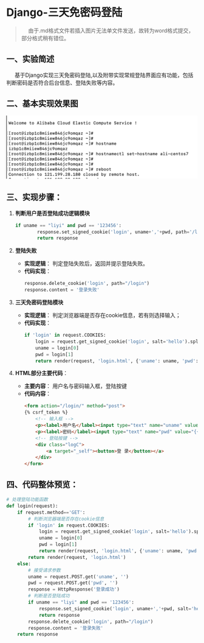 # Django-三天免密码登陆
> &ensp; &ensp;由于.md格式文件若插入图片无法单文件发送，故转为word格式提交，部分格式稍有错位。
## 一、实验简述
&ensp; &ensp; 基于Django实现三天免密码登陆,以及附带实现常规登陆界面应有功能，包括判断密码是否符合后台信息、登陆失败等内容。

## 二、基本实现效果图
![示例1](./pic/三天免密1.png)

## 三、实现步骤：
1. **判断用户是否登陆成功逻辑模块**
    ```python
    if uname == "liyi" and pwd == '123456':
            response.set_signed_cookie('login', uname+','+pwd, path='/login',max_age=3*24*60*60)
            return response
    ```

2. **登陆失败**
    + **实现逻辑**：
        判定登陆失败后，返回并提示登陆失败。  
    + **代码实现**：
        ```python
        response.delete_cookie('login', path="/login")
        response.content = '登录失败'
        ```

3. **三天免密码登陆模块**
    + **实现逻辑**：
        判定浏览器端是否存在cookie信息，若有则选择输入；
    + **代码实现**：
        ```python
        if 'login' in request.COOKIES:
            login = request.get_signed_cookie('login', salt='hello').split(',')
            uname = login[0]
            pwd = login[1]
            return render(request, 'login.html', {'uname': uname, 'pwd': pwd})
        ```

4. **HTML部分主要代码**：
    + **主要内容**：
        用户名与密码输入框，登陆按键
    + **代码内容**：
        ```html
        <form action="/login/" method="post">
        {% csrf_token %}
            <!-- 输入框 -->
            <p><label>用户名</label><input type="text" name="uname" value="{{uname}}"></p>
            <p><label>密码</label><input type="text" name="pwd" value="{{pwd}}"></p>
            <!-- 登陆按键 -->
            <div class="logC">
                <a target="_self"><button>登 录</button></a>
            </div>
        </form>
        ```


## 四、代码整体预览：
```python
# 处理登陆功能函数
def login(request):
    if request.method=='GET':
        # 判断浏览器端是否存在cookie信息
        if 'login' in request.COOKIES:
            login = request.get_signed_cookie('login', salt='hello').split(',')
            uname = login[0]
            pwd = login[1]
            return render(request, 'login.html', {'uname': uname, 'pwd': pwd})
        return render(request, 'login.html')
    else:
        # 接受请求参数
        uname = request.POST.get('uname', '')
        pwd = request.POST.get('pwd', '')
        response = HttpResponse('登录成功')
        # 判断是否登陆成功
        if uname == "liyi" and pwd == '123456':
            response.set_signed_cookie('login', uname+','+pwd, salt='hello', path='/login',max_age=3*24*60*60)
            return response
        response.delete_cookie('login', path="/login")
        response.content = '登录失败'
    return response
```





